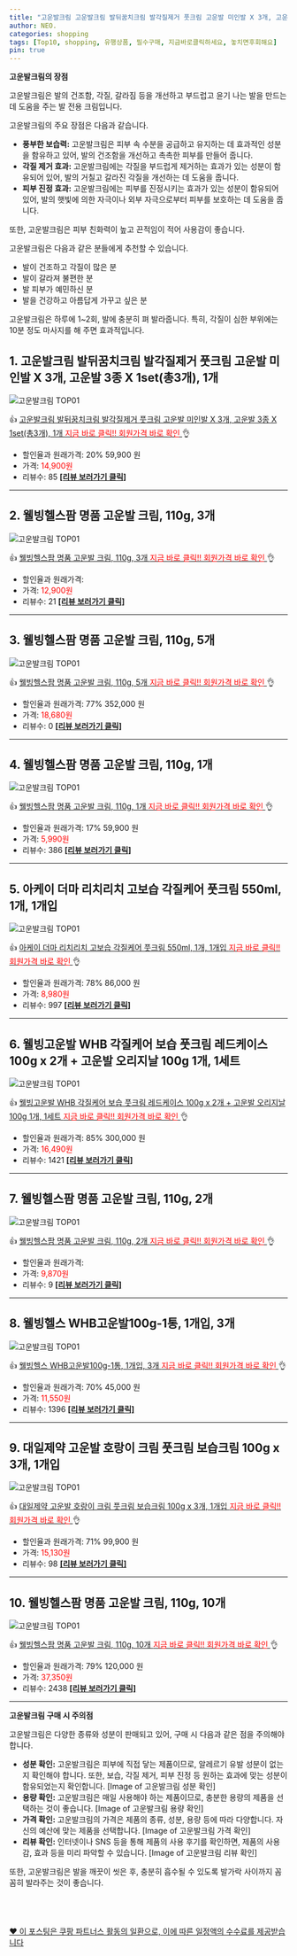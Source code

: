 ```yaml
---
title: "고운발크림 고운발크림 발뒤꿈치크림 발각질제거 풋크림 고운발 미인발 X 3개, 고운발 3종 X 1set(총3개), 1개 필수 필요 추천 제품 비교 최저 가격 비교 장점 구매 후기 구매평"
author: NEO.
categories: shopping
tags: [Top10, shopping, 유행상품, 필수구매, 지금바로클릭하세요, 놓치면후회해요]
pin: true
---
```

**고운발크림의 장점**

고운발크림은 발의 건조함, 각질, 갈라짐 등을 개선하고 부드럽고 윤기 나는 발을 만드는 데 도움을 주는 발 전용 크림입니다.

고운발크림의 주요 장점은 다음과 같습니다.

* **풍부한 보습력:** 고운발크림은 피부 속 수분을 공급하고 유지하는 데 효과적인 성분을 함유하고 있어, 발의 건조함을 개선하고 촉촉한 피부를 만들어 줍니다.
* **각질 제거 효과:** 고운발크림에는 각질을 부드럽게 제거하는 효과가 있는 성분이 함유되어 있어, 발의 거칠고 갈라진 각질을 개선하는 데 도움을 줍니다.
* **피부 진정 효과:** 고운발크림에는 피부를 진정시키는 효과가 있는 성분이 함유되어 있어, 발의 햇빛에 의한 자극이나 외부 자극으로부터 피부를 보호하는 데 도움을 줍니다.

또한, 고운발크림은 피부 친화력이 높고 끈적임이 적어 사용감이 좋습니다.

고운발크림은 다음과 같은 분들에게 추천할 수 있습니다.

* 발이 건조하고 각질이 많은 분
* 발이 갈라져 불편한 분
* 발 피부가 예민하신 분
* 발을 건강하고 아름답게 가꾸고 싶은 분

고운발크림은 하루에 1~2회, 발에 충분히 펴 발라줍니다. 특히, 각질이 심한 부위에는 10분 정도 마사지를 해 주면 효과적입니다.

   

## 1. 고운발크림 발뒤꿈치크림 발각질제거 풋크림 고운발 미인발 X 3개, 고운발 3종 X 1set(총3개), 1개

![고운발크림 TOP01](https://thumbnail6.coupangcdn.com/thumbnails/remote/490x490ex/image/vendor_inventory/6e4c/960b54ca06d93030cc7d6b87817aeec97f4c8460b89daa677704b2100334.jpg)


👍 [고운발크림 발뒤꿈치크림 발각질제거 풋크림 고운발 미인발 X 3개, 고운발 3종 X 1set(총3개), 1개 <font color=red> 지금 바로 클릭!! 회원가격 바로 확인 </font> ](https://link.coupang.com/re/AFFSDP?lptag=AF3617701&subid=GithubCoopas&pageKey=6172943844&traceid=V0-153&itemId=12062071833&vendorItemId=79334179135) 👌 


- 할인율과 원래가격: 20%  59,900   원
- 가격: <span style='color:red'>14,900원</span>
- 리뷰수: 85  [**[리뷰 보러가기 클릭]**](https://link.coupang.com/re/AFFSDP?lptag=AF3617701&subid=GithubCoopas&pageKey=6172943844&traceid=V0-153&itemId=12062071833&vendorItemId=79334179135)

---


   

## 2. 웰빙헬스팜 명품 고운발 크림, 110g, 3개

![고운발크림 TOP01](https://thumbnail9.coupangcdn.com/thumbnails/remote/490x490ex/image/vendor_inventory/9018/0d5cc6292f8b0432cc3dafafd74299f276b485f744b6f06449ecb09e3057.jpg)


👍 [웰빙헬스팜 명품 고운발 크림, 110g, 3개 <font color=red> 지금 바로 클릭!! 회원가격 바로 확인 </font> ](https://link.coupang.com/re/AFFSDP?lptag=AF3617701&subid=GithubCoopas&pageKey=6429602575&traceid=V0-153&itemId=17161813754&vendorItemId=87366037943) 👌 


- 할인율과 원래가격: 
- 가격: <span style='color:red'>12,900원</span>
- 리뷰수: 21  [**[리뷰 보러가기 클릭]**](https://link.coupang.com/re/AFFSDP?lptag=AF3617701&subid=GithubCoopas&pageKey=6429602575&traceid=V0-153&itemId=17161813754&vendorItemId=87366037943)

---


   

## 3. 웰빙헬스팜 명품 고운발 크림, 110g, 5개

![고운발크림 TOP01](https://thumbnail7.coupangcdn.com/thumbnails/remote/490x490ex/image/vendor_inventory/66e1/a464aa92e06004135709a18404a3ade91d52342b5336442a29ab9aabc557.jpg)


👍 [웰빙헬스팜 명품 고운발 크림, 110g, 5개 <font color=red> 지금 바로 클릭!! 회원가격 바로 확인 </font> ](https://link.coupang.com/re/AFFSDP?lptag=AF3617701&subid=GithubCoopas&pageKey=6429602575&traceid=V0-153&itemId=19026591060&vendorItemId=79003832387) 👌 


- 할인율과 원래가격: 77%  352,000   원
- 가격: <span style='color:red'>18,680원</span>
- 리뷰수: 0  [**[리뷰 보러가기 클릭]**](https://link.coupang.com/re/AFFSDP?lptag=AF3617701&subid=GithubCoopas&pageKey=6429602575&traceid=V0-153&itemId=19026591060&vendorItemId=79003832387)

---


   

## 4. 웰빙헬스팜 명품 고운발 크림, 110g, 1개

![고운발크림 TOP01](https://thumbnail10.coupangcdn.com/thumbnails/remote/490x490ex/image/vendor_inventory/9161/d4aa43321a5646e462d037b540f25733803275b9d96b6130b84342889c10.jpg)


👍 [웰빙헬스팜 명품 고운발 크림, 110g, 1개 <font color=red> 지금 바로 클릭!! 회원가격 바로 확인 </font> ](https://link.coupang.com/re/AFFSDP?lptag=AF3617701&subid=GithubCoopas&pageKey=6429602575&traceid=V0-153&itemId=12949443&vendorItemId=82515941086) 👌 


- 할인율과 원래가격: 17%  59,900   원
- 가격: <span style='color:red'>5,990원</span>
- 리뷰수: 386  [**[리뷰 보러가기 클릭]**](https://link.coupang.com/re/AFFSDP?lptag=AF3617701&subid=GithubCoopas&pageKey=6429602575&traceid=V0-153&itemId=12949443&vendorItemId=82515941086)

---


   

## 5. 아케이 더마 리치리치 고보습 각질케어 풋크림 550ml, 1개, 1개입

![고운발크림 TOP01](https://thumbnail8.coupangcdn.com/thumbnails/remote/490x490ex/image/retail/images/1857997790878259-4947ce6a-04de-4771-b9f9-0d8a10fa88f6.jpg)


👍 [아케이 더마 리치리치 고보습 각질케어 풋크림 550ml, 1개, 1개입 <font color=red> 지금 바로 클릭!! 회원가격 바로 확인 </font> ](https://link.coupang.com/re/AFFSDP?lptag=AF3617701&subid=GithubCoopas&pageKey=7415543769&traceid=V0-153&itemId=19223777050&vendorItemId=84282145157) 👌 


- 할인율과 원래가격: 78%  86,000   원
- 가격: <span style='color:red'>8,980원</span>
- 리뷰수: 997  [**[리뷰 보러가기 클릭]**](https://link.coupang.com/re/AFFSDP?lptag=AF3617701&subid=GithubCoopas&pageKey=7415543769&traceid=V0-153&itemId=19223777050&vendorItemId=84282145157)

---


   

## 6. 웰빙고운발 WHB 각질케어 보습 풋크림 레드케이스 100g x 2개 + 고운발 오리지날 100g 1개, 1세트

![고운발크림 TOP01](https://thumbnail10.coupangcdn.com/thumbnails/remote/490x490ex/image/vendor_inventory/0e0c/55220cde1cae54c51d953a5c80aabfe1b411d3e44ea096fdf5f65cfbbd1d.jpg)


👍 [웰빙고운발 WHB 각질케어 보습 풋크림 레드케이스 100g x 2개 + 고운발 오리지날 100g 1개, 1세트 <font color=red> 지금 바로 클릭!! 회원가격 바로 확인 </font> ](https://link.coupang.com/re/AFFSDP?lptag=AF3617701&subid=GithubCoopas&pageKey=7116599462&traceid=V0-153&itemId=17806784262&vendorItemId=84970798539) 👌 


- 할인율과 원래가격: 85%  300,000   원
- 가격: <span style='color:red'>16,490원</span>
- 리뷰수: 1421  [**[리뷰 보러가기 클릭]**](https://link.coupang.com/re/AFFSDP?lptag=AF3617701&subid=GithubCoopas&pageKey=7116599462&traceid=V0-153&itemId=17806784262&vendorItemId=84970798539)

---


   

## 7. 웰빙헬스팜 명품 고운발 크림, 110g, 2개

![고운발크림 TOP01](https://thumbnail7.coupangcdn.com/thumbnails/remote/490x490ex/image/vendor_inventory/66e1/a464aa92e06004135709a18404a3ade91d52342b5336442a29ab9aabc557.jpg)


👍 [웰빙헬스팜 명품 고운발 크림, 110g, 2개 <font color=red> 지금 바로 클릭!! 회원가격 바로 확인 </font> ](https://link.coupang.com/re/AFFSDP?lptag=AF3617701&subid=GithubCoopas&pageKey=6429602575&traceid=V0-153&itemId=31155003&vendorItemId=79003926186) 👌 


- 할인율과 원래가격: 
- 가격: <span style='color:red'>9,870원</span>
- 리뷰수: 9  [**[리뷰 보러가기 클릭]**](https://link.coupang.com/re/AFFSDP?lptag=AF3617701&subid=GithubCoopas&pageKey=6429602575&traceid=V0-153&itemId=31155003&vendorItemId=79003926186)

---


   

## 8. 웰빙헬스 WHB고운발100g-1통, 1개입, 3개

![고운발크림 TOP01](https://thumbnail8.coupangcdn.com/thumbnails/remote/490x490ex/image/vendor_inventory/3ddf/d7296c6d5d2ba76d5e29452c4e93d0d7e9d212d702008104500a39b2f756.jpg)


👍 [웰빙헬스 WHB고운발100g-1통, 1개입, 3개 <font color=red> 지금 바로 클릭!! 회원가격 바로 확인 </font> ](https://link.coupang.com/re/AFFSDP?lptag=AF3617701&subid=GithubCoopas&pageKey=1204330&traceid=V0-153&itemId=31154998&vendorItemId=82547956142) 👌 


- 할인율과 원래가격: 70%  45,000   원
- 가격: <span style='color:red'>11,550원</span>
- 리뷰수: 1396  [**[리뷰 보러가기 클릭]**](https://link.coupang.com/re/AFFSDP?lptag=AF3617701&subid=GithubCoopas&pageKey=1204330&traceid=V0-153&itemId=31154998&vendorItemId=82547956142)

---


   

## 9. 대일제약 고운발 호랑이 크림 풋크림 보습크림 100g x 3개, 1개입

![고운발크림 TOP01](https://thumbnail7.coupangcdn.com/thumbnails/remote/490x490ex/image/vendor_inventory/f68d/e18ba40c23bbca5cf1434c63c43e31ac22b48a743d2948eb43d3f11e6b2a.jpg)


👍 [대일제약 고운발 호랑이 크림 풋크림 보습크림 100g x 3개, 1개입 <font color=red> 지금 바로 클릭!! 회원가격 바로 확인 </font> ](https://link.coupang.com/re/AFFSDP?lptag=AF3617701&subid=GithubCoopas&pageKey=4655826122&traceid=V0-153&itemId=11712747355&vendorItemId=87575551558) 👌 


- 할인율과 원래가격: 71%  99,900   원
- 가격: <span style='color:red'>15,130원</span>
- 리뷰수: 98  [**[리뷰 보러가기 클릭]**](https://link.coupang.com/re/AFFSDP?lptag=AF3617701&subid=GithubCoopas&pageKey=4655826122&traceid=V0-153&itemId=11712747355&vendorItemId=87575551558)

---


   

## 10. 웰빙헬스팜 명품 고운발 크림, 110g, 10개

![고운발크림 TOP01](https://thumbnail7.coupangcdn.com/thumbnails/remote/490x490ex/image/vendor_inventory/369b/5aa6e30266e05a223686a93cb562e1d88ebe41d1149fc94e9401eaf3d05a.png)


👍 [웰빙헬스팜 명품 고운발 크림, 110g, 10개 <font color=red> 지금 바로 클릭!! 회원가격 바로 확인 </font> ](https://link.coupang.com/re/AFFSDP?lptag=AF3617701&subid=GithubCoopas&pageKey=6429602575&traceid=V0-153&itemId=26015658&vendorItemId=87172117553) 👌 


- 할인율과 원래가격: 79%  120,000   원
- 가격: <span style='color:red'>37,350원</span>
- 리뷰수: 2438  [**[리뷰 보러가기 클릭]**](https://link.coupang.com/re/AFFSDP?lptag=AF3617701&subid=GithubCoopas&pageKey=6429602575&traceid=V0-153&itemId=26015658&vendorItemId=87172117553)

---
**고운발크림 구매 시 주의점**

고운발크림은 다양한 종류와 성분이 판매되고 있어, 구매 시 다음과 같은 점을 주의해야 합니다.

* **성분 확인:** 고운발크림은 피부에 직접 닿는 제품이므로, 알레르기 유발 성분이 없는지 확인해야 합니다. 또한, 보습, 각질 제거, 피부 진정 등 원하는 효과에 맞는 성분이 함유되었는지 확인합니다.
[Image of 고운발크림 성분 확인]
* **용량 확인:** 고운발크림은 매일 사용해야 하는 제품이므로, 충분한 용량의 제품을 선택하는 것이 좋습니다.
[Image of 고운발크림 용량 확인]
* **가격 확인:** 고운발크림의 가격은 제품의 종류, 성분, 용량 등에 따라 다양합니다. 자신의 예산에 맞는 제품을 선택합니다.
[Image of 고운발크림 가격 확인]
* **리뷰 확인:** 인터넷이나 SNS 등을 통해 제품의 사용 후기를 확인하면, 제품의 사용감, 효과 등을 미리 파악할 수 있습니다.
[Image of 고운발크림 리뷰 확인]

또한, 고운발크림은 발을 깨끗이 씻은 후, 충분히 흡수될 수 있도록 발가락 사이까지 꼼꼼히 발라주는 것이 좋습니다.<br><br><br><br><br> [ ❤  이 포스팅은 쿠팡 파트너스 활동의 일환으로, 이에 따른 일정액의 수수료를 제공받습니다](https://link.coupang.com/a/bcEFyh)